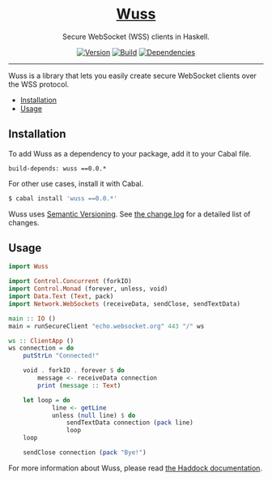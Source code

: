 <h1 align="center">
    <a href="http://taylor.fausak.me/wuss/">
        Wuss
    </a>
</h1>

<p align="center">
    Secure WebSocket (WSS) clients in Haskell.
</p>

<p align="center">
    <a href="https://hackage.haskell.org/package/wuss"><img alt="Version" src="https://img.shields.io/hackage/v/wuss.svg?label=version&amp;style=flat-square"></a>
    <a href="https://travis-ci.org/tfausak/wuss"><img alt="Build" src="https://img.shields.io/travis/tfausak/wuss/master.svg?label=build&amp;style=flat-square"></a>
    <a href="http://packdeps.haskellers.com/feed?needle=wuss"><img alt="Dependencies" src="https://img.shields.io/hackage-deps/v/wuss.svg?label=dependencies&amp;style=flat-square"></a>
</p>

<hr>

Wuss is a library that lets you easily create secure WebSocket clients over the
WSS protocol.

-   [Installation](#installation)
-   [Usage](#usage)

## Installation

To add Wuss as a dependency to your package, add it to your Cabal file.

```
build-depends: wuss ==0.0.*
```

For other use cases, install it with Cabal.

``` sh
$ cabal install 'wuss ==0.0.*'
```

Wuss uses [Semantic Versioning][]. See [the change log][] for a detailed list
of changes.

## Usage

``` hs
import Wuss

import Control.Concurrent (forkIO)
import Control.Monad (forever, unless, void)
import Data.Text (Text, pack)
import Network.WebSockets (receiveData, sendClose, sendTextData)

main :: IO ()
main = runSecureClient "echo.websocket.org" 443 "/" ws

ws :: ClientApp ()
ws connection = do
    putStrLn "Connected!"

    void . forkIO . forever $ do
        message <- receiveData connection
        print (message :: Text)

    let loop = do
            line <- getLine
            unless (null line) $ do
                sendTextData connection (pack line)
                loop
    loop

    sendClose connection (pack "Bye!")
```

For more information about Wuss, please read [the Haddock documentation][].

[semantic versioning]: http://semver.org/spec/v2.0.0.html
[the change log]: CHANGELOG.md
[the haddock documentation]: https://hackage.haskell.org/package/wuss

